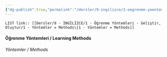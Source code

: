 ```yaml
---
{"dg-publish":true,"permalink":"/dersler/9-ingilizce/1-oegrenme-yoentemleri-gelistir-olustur/1-yoentemler-methods/"}
---
```


`LIST link:: [[Dersler/9 - İNGİLİZCE/1 - Öğrenme Yöntemleri - Geliştir, Oluştur/1 - Yöntemler = Methods\|1 - Yöntemler = Methods]]
`
#### **Öğrenme Yöntemleri / Learning Methods**

###### Yöntemler / Methods





